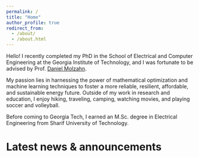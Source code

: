 ```yaml
---
permalink: /
title: "Home"
author_profile: true
redirect_from: 
  - /about/
  - /about.html
---
```

Hello! I recently completed my PhD in the School of Electrical and Computer Engineering at the Georgia Institute of Technology, and I was fortunate to be advised by Prof. [Daniel Molzahn](https://molzahn.github.io/index.html).

My passion lies in harnessing the power of mathematical optimization and machine learning techniques to foster a more reliable, resilient, affordable, and sustainable energy future. Outside of my work in research and education, I enjoy hiking, traveling, camping, watching movies, and playing soccer and volleyball.

Before coming to Georgia Tech, I earned an M.Sc. degree in Electrical Engineering from Sharif University of Technology.

Latest news & announcements
======



